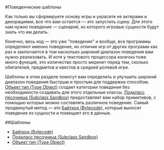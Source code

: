 #Поведенческие шаблоны

Как только вы сформируете основу игры и украсите ее актерами и декорациями, все что вам остается — это запустить сцену. Для этого нам нужно поведение — сценарий, из которого игровые сущности будут знать что им делать.

Конечно, весь код — это уже "поведение" и вообще, все программы определяют именно поведение, но отличие игр от других программ как раз и заключается в том насколько *широкий* диапазон поведения вам нужно реализовать. И хотя у текстового процессора конечно тоже много функций, это количество просто меркнет перед тем, сколько обитателей, предметов и квестов в средней ролевой игре.

Шаблоны в этом разделе помогут вам определить и улучшить широкий диапазон поведения быстрым и простым для поддержки способом. [Объект тип (Type Object)](../chapter-4/4.3-type-object.md) создает категории поведения без необходимости создавать для этого отдельные классы. [Подкласс песочница (Subclass Sandbox)](../chapter-4/4.2-subclass-sandbox.md) предоставляет вам набор примитивов, с помощью которых можно составлять различное поведение. Самый продвинутый метод — это [Байткод (Bytecode)](../chapter-4/4.1-bytecode.md), который выносит поведение из сущности и помещает его в данные.

##Шаблоны

* [Байткод (Bytecode)](../chapter-4/4.1-bytecode.md)
* [Подкласс песочница (Subclass Sandbox)](../chapter-4/4.2-subclass-sandbox.md)
* [Объект тип (Type Object)](../chapter-4/4.3-type-object.md)
